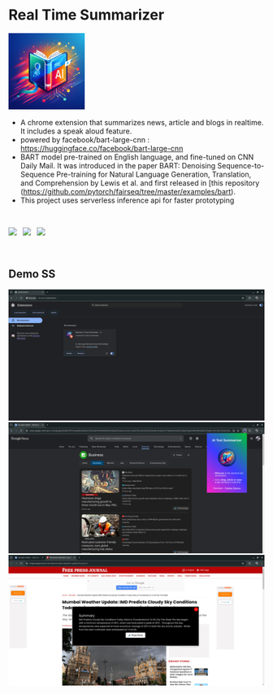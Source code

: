 # Real Time Summarizer

<img src="https://github.com/Prakhar29Sharma/RT-Text-Summarizer/blob/master/icon-128.png" width=150 />

- A chrome extension that summarizes news, article and blogs in realtime. It includes a speak aloud feature.
- powered by facebook/bart-large-cnn : https://huggingface.co/facebook/bart-large-cnn
- BART model pre-trained on English language, and fine-tuned on CNN Daily Mail. It was introduced in the paper BART: Denoising Sequence-to-Sequence Pre-training for Natural Language Generation, Translation, and Comprehension by Lewis et al. and first released in [this repository (https://github.com/pytorch/fairseq/tree/master/examples/bart).
- This project uses serverless inference api for faster prototyping

<br/>

<p>
<img src="https://huggingface.co/front/assets/huggingface_logo-noborder.svg" width=100 />
&nbsp;
<img src="https://encrypted-tbn0.gstatic.com/images?q=tbn:ANd9GcQpuYdLEzBvwemix8pwsncUkLLOQqnByncadg&s" width=100 />
&nbsp;
<img src="https://encrypted-tbn0.gstatic.com/images?q=tbn:ANd9GcREHWmJqswjeSOHOsd8u_zIK6Fe8_rBiJDqsQ&s" width=100 />
</p>

<br/>

## Demo SS

<img src="https://github.com/Prakhar29Sharma/RT-Text-Summarizer/blob/master/demo/extension-manager.png?raw=true" />
<img src="https://github.com/Prakhar29Sharma/RT-Text-Summarizer/blob/master/demo/extension-popup.png?raw=true" />
<img src="https://github.com/Prakhar29Sharma/RT-Text-Summarizer/blob/master/demo/demo-article-summary.png?raw=true" />

